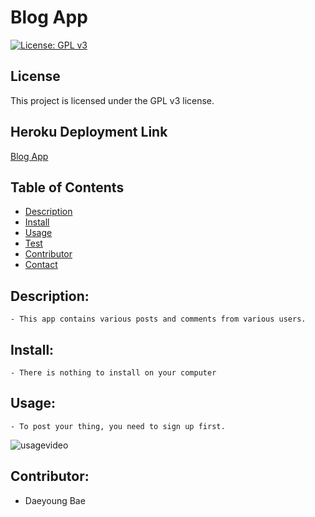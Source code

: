 # Blog App

  [![License: GPL v3](https://img.shields.io/badge/License-GPLv3-blue.svg)](https://www.gnu.org/licenses/gpl-3.0)
  
## License
  
  This project is licensed under the GPL v3 license.
  
## Heroku Deployment Link
  
  [Blog App](https://note-maker-app-1204.herokuapp.com/)
  

## Table of Contents
- [Description](#description)
- [Install](#install)
- [Usage](#usage)
- [Test](#test)
- [Contributor](#contributor)
- [Contact](#contact)


## Description: 
    - This app contains various posts and comments from various users.

## Install:
    - There is nothing to install on your computer

## Usage: 
    - To post your thing, you need to sign up first.
![usagevideo](./assets/blog_app_trial_video.gif)

## Contributor:  
- Daeyoung Bae 